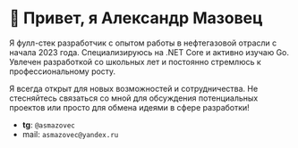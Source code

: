 
# 👋 Привет, я Александр Мазовец

Я фулл-стек разработчик с опытом работы в нефтегазовой отрасли с начала 2023 года. Специализируюсь на .NET Core и активно изучаю Go. Увлечен разработкой со школьных лет и постоянно стремлюсь к профессиональному росту.

Я всегда открыт для новых возможностей и сотрудничества. Не стесняйтесь связаться со мной для обсуждения потенциальных проектов или просто для обмена идеями в сфере разработки!

- **tg**: `@asmazovec`
- mail: `asmazovec@yandex.ru`
